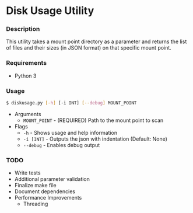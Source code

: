 # Disk Usage Utility

### Description
This utility takes a mount point directory as a parameter and returns the list of files and their sizes (in JSON format) on that specific mount point.

### Requirements
* Python 3

### Usage

```bash
$ diskusage.py [-h] [-i INT] [--debug] MOUNT_POINT
```

* Arguments
  * `MOUNT_POINT` - (REQUIRED) Path to the mount point to scan
* Flags
  * `-h` - Shows usage and help information
  * `-i [INT]` - Outputs the json with indentation (Default: None)
  * `--debug` - Enables debug output

### TODO
* Write tests
* Additional parameter validation
* Finalize make file
* Document dependencies
* Performance Improvements
  * Threading